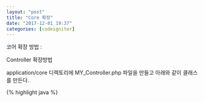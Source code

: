 ```yaml
---
layout: "post"
title: "Core 확장"
date: "2017-12-01 19:37"
categories: [codeigniter]
---
```


코어 확장 방법 :

Controller 확장방법

application/core 디렉토리에 MY_Controller.php 파일을 만들고 아래와 같이 클래스를 만든다.

{% highlight java %}
<?php if ( ! defined('BASEPATH')) exit('No direct script access allowed');
class MY_Controller extends CI_Controller {
    function __construct() {
        parent::__construct();      
    }    
}
{% endhighlight %}

Model 확장방법

application/core 디렉토리에 MY_Model.php 파일을 만들고 아래와 같이 클래스를 만든다.

{% highlight php %}
\`
<?php if ( ! defined('BASEPATH')) exit('No direct script access allowed');
class MY_Model extends CI_Model {
    function __construct() {
        parent::__construct();      
    }    
}
\`
{% endhighlight %}
